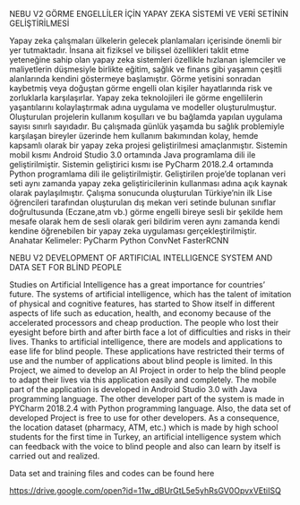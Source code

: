 NEBU V2 GÖRME ENGELLİLER İÇİN YAPAY ZEKA SİSTEMİ VE VERİ SETİNİN GELİŞTİRİLMESİ 

Yapay zeka çalışmaları ülkelerin gelecek planlamaları içerisinde önemli bir yer tutmaktadır.
İnsana ait fiziksel ve bilişsel özellikleri taklit etme yeteneğine sahip olan yapay zeka sistemleri
özellikle hızlanan işlemciler ve maliyetlerin düşmesiyle birlikte eğitim, sağlık ve finans gibi
yaşamın çeşitli alanlarında kendini göstermeye başlamıştır. Görme yetisini sonradan kaybetmiş
veya doğuştan görme engelli olan kişiler hayatlarında risk ve zorluklarla karşılaşırlar. Yapay
zeka teknolojileri ile görme engellilerin yaşantılarını kolaylaştırmak adına uygulama ve
modeller oluşturulmuştur. Oluşturulan projelerin kullanım koşulları ve bu bağlamda yapılan
uygulama sayısı sınırlı sayıdadır. Bu çalışmada günlük yaşamda bu sağlık problemiyle
karşılaşan bireyler üzerinde hem kullanım bakımından kolay, hemde kapsamlı olarak bir yapay
zeka projesi geliştirilmesi amaçlanmıştır. Sistemin mobil kısmı Android Studio 3.0 ortamında
Java programlama dili ile geliştirilmiştir. Sistemin geliştirici kısmı ise PyCharm 2018.2.4
ortamında Python programlama dili ile geliştirilmiştir. Geliştirilen proje’de toplanan veri seti
aynı zamanda yapay zeka geliştiricilerinin kullanması adına açık kaynak olarak paylaşılmıştır.
Çalışma sonucunda oluşturulan Türkiye’nin ilk Lise öğrencileri tarafından oluşturulan dış
mekan veri setinde bulunan sınıflar doğrultusunda (Eczane,atm vb.) görme engelli bireye sesli
bir şekilde hem mesafe olarak hem de sesli olarak geri bildirim veren aynı zamanda kendi
kendine öğrenebilen bir yapay zeka uygulaması gerçekleştirilmiştir.
Anahatar Kelimeler: PyCharm Python ConvNet FasterRCNN


NEBU V2 DEVELOPMENT OF ARTIFICIAL INTELLIGENCE SYSTEM AND DATA SET FOR BLİND PEOPLE

Studies on Artificial Intelligence has a great importance for countries’ future. The systems of artificial intelligence, which has the talent of imitation of physical and cognitive features, has started to Show itself in different aspects of life such as education, health, and economy because of the accelerated processors and cheap production. The people who lost their eyesight before birth and after birth face a lot of difficulties and risks in their lives. Thanks to artificial intelligence, there are models and applications to ease life for blind people. These applications have restricted their terms of use and the number of applications about blind people is limited. In this Project, we aimed to develop an AI Project in order to help the blind people to adapt their lives via this application easily and completely. The mobile part of the application is developed in Android Studio 3.0 with Java programming language. The other developer part of the system is made in PYCharm 2018.2.4 with Python programming language. Also, the data set of developed Project is free to use for other developers. As a consequence, the location dataset (pharmacy, ATM, etc.)  which is made by high school students for the first time in Turkey, an artificial intelligence system which can feedback with the voice to blind people and also can learn by itself is carried out and realized. 


Data set and training files and codes can be found here

https://drive.google.com/open?id=11w_dBUrGtL5e5yhRsGV0OpvxVEtiISQ



